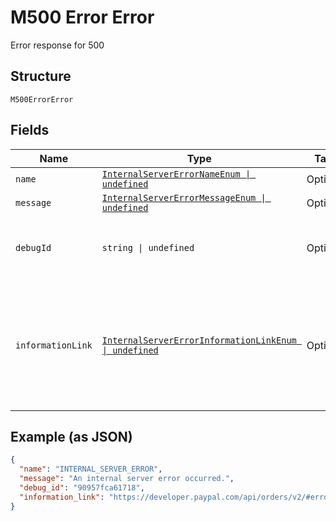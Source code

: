 
# M500 Error Error

Error response for 500

## Structure

`M500ErrorError`

## Fields

| Name | Type | Tags | Description |
|  --- | --- | --- | --- |
| `name` | [`InternalServerErrorNameEnum \| undefined`](../../doc/models/internal-server-error-name-enum.md) | Optional | - |
| `message` | [`InternalServerErrorMessageEnum \| undefined`](../../doc/models/internal-server-error-message-enum.md) | Optional | - |
| `debugId` | `string \| undefined` | Optional | The PayPal internal ID. Used for correlation purposes. |
| `informationLink` | [`InternalServerErrorInformationLinkEnum \| undefined`](../../doc/models/internal-server-error-information-link-enum.md) | Optional | The information link, or URI, that shows detailed information about this error for the developer. |

## Example (as JSON)

```json
{
  "name": "INTERNAL_SERVER_ERROR",
  "message": "An internal server error occurred.",
  "debug_id": "90957fca61718",
  "information_link": "https://developer.paypal.com/api/orders/v2/#error-INTERNAL_SERVER_ERROR"
}
```

